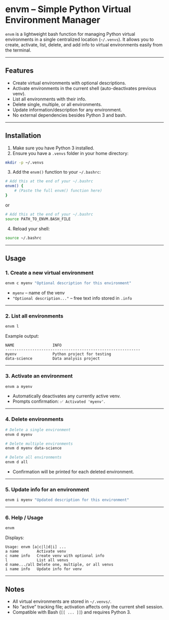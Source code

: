# envm – Simple Python Virtual Environment Manager

`envm` is a lightweight bash function for managing Python virtual environments in a single centralized location (`~/.venvs`). It allows you to create, activate, list, delete, and add info to virtual environments easily from the terminal.

---

## Features

- Create virtual environments with optional descriptions.  
- Activate environments in the current shell (auto-deactivates previous venv).  
- List all environments with their info.  
- Delete single, multiple, or all environments.  
- Update information/description for any environment.  
- No external dependencies besides Python 3 and bash.  

---

## Installation

1. Make sure you have Python 3 installed.
2. Ensure you have a `.venvs` folder in your home directory:

```bash
mkdir -p ~/.venvs
```

3. Add the `envm()` function to your `~/.bashrc`:

```bash
# Add this at the end of your ~/.bashrc
envm() {
    # (Paste the full envm() function here)
}
```
or

```bash
# Add this at the end of your ~/.bashrc
source PATH_TO_ENVM.BASH_FILE
```

4. Reload your shell:

```bash
source ~/.bashrc
```

---

## Usage

### 1. Create a new virtual environment

```bash
envm c myenv "Optional description for this environment"
```

- `myenv` – name of the venv  
- `"Optional description..."` – free text info stored in `.info`  

---

### 2. List all environments

```bash
envm l
```

Example output:

```
NAME                 INFO
------------------------------------------------------------
myenv                Python project for testing
data-science         Data analysis project
```

---

### 3. Activate an environment

```bash
envm a myenv
```

- Automatically deactivates any currently active venv.  
- Prompts confirmation: `✅ Activated 'myenv'`.

---

### 4. Delete environments

```bash
# Delete a single environment
envm d myenv

# Delete multiple environments
envm d myenv data-science

# Delete all environments
envm d all
```

- Confirmation will be printed for each deleted environment.  

---

### 5. Update info for an environment

```bash
envm i myenv "Updated description for this environment"
```

---

### 6. Help / Usage

```bash
envm
```

Displays:

```
Usage: envm [a|c|l|d|i] ...
a name        Activate venv
c name info   Create venv with optional info
l             List all venvs
d name.../all Delete one, multiple, or all venvs
i name info   Update info for venv
```

---

## Notes

- All virtual environments are stored in `~/.venvs/`.  
- No “active” tracking file; activation affects only the current shell session.  
- Compatible with Bash (`[[ ... ]]`) and requires Python 3.

